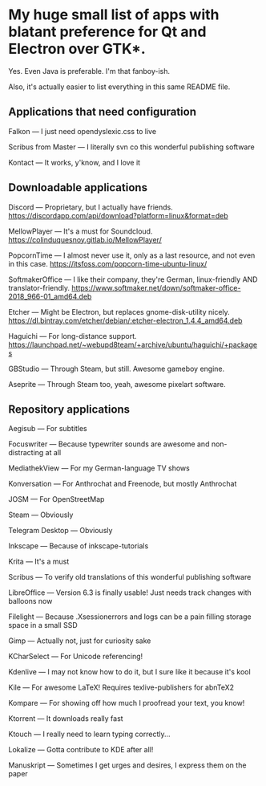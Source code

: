 # My huge small list of apps with blatant preference for Qt and Electron over GTK*.
Yes. Even Java is preferable. I'm that fanboy-ish.

Also, it's actually easier to list everything in this same README file.

## Applications that need configuration

Falkon — I just need opendyslexic.css to live

Scribus from Master — I literally svn co this wonderful publishing software

Kontact — It works, y'know, and I love it

## Downloadable applications

Discord — Proprietary, but I actually have friends. https://discordapp.com/api/download?platform=linux&format=deb

MellowPlayer — It's a must for Soundcloud. https://colinduquesnoy.gitlab.io/MellowPlayer/

PopcornTime — I almost never use it, only as a last resource, and not even in this case. https://itsfoss.com/popcorn-time-ubuntu-linux/

SoftmakerOffice — I like their company, they're German, linux-friendly AND translator-friendly. https://www.softmaker.net/down/softmaker-office-2018_966-01_amd64.deb

Etcher — Might be Electron, but replaces gnome-disk-utility nicely. https://dl.bintray.com/etcher/debian/:etcher-electron_1.4.4_amd64.deb

Haguichi — For long-distance support. https://launchpad.net/~webupd8team/+archive/ubuntu/haguichi/+packages

GBStudio — Through Steam, but still. Awesome gameboy engine.

Aseprite — Through Steam too, yeah, awesome pixelart software.

## Repository applications

Aegisub — For subtitles

Focuswriter — Because typewriter sounds are awesome and non-distracting at all

MediathekView — For my German-language TV shows

Konversation — For Anthrochat and Freenode, but mostly Anthrochat

JOSM — For OpenStreetMap

Steam — Obviously

Telegram Desktop — Obviously

Inkscape — Because of inkscape-tutorials

Krita — It's a must

Scribus — To verify old translations of this wonderful publishing software

LibreOffice — Version 6.3 is finally usable! Just needs track changes with balloons now

Filelight — Because .Xsessionerrors and logs can be a pain filling storage space in a small SSD

Gimp — Actually not, just for curiosity sake

KCharSelect — For Unicode referencing!

Kdenlive — I may not know how to do it, but I sure like it because it's kool

Kile — For awesome LaTeX! Requires texlive-publishers for abnTeX2

Kompare — For showing off how much I proofread your text, you know!

Ktorrent — It downloads really fast

Ktouch — I really need to learn typing correctly...

Lokalize — Gotta contribute to KDE after all!

Manuskript — Sometimes I get urges and desires, I express them on the paper



